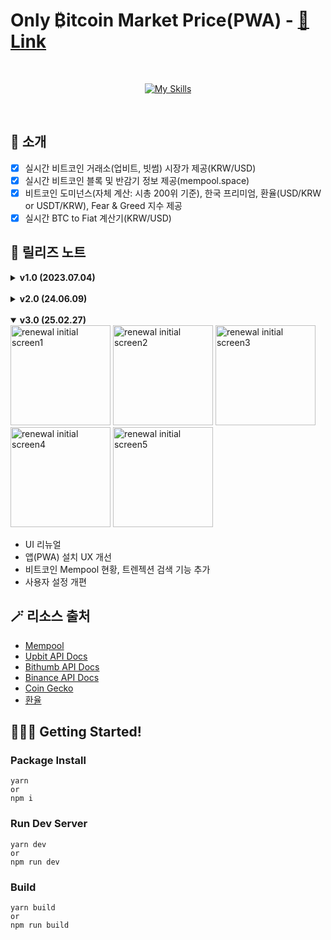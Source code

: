 # Only ₿itcoin Market Price(PWA) - [🔗 Link](https://btc-price.web.app/)

<br>
<div align="center">

[![My Skills](https://skillicons.dev/icons?i=react,ts,sass,vite,firebase)](https://skillicons.dev)

</div>

<br>

## 👻 소개

- [x] 실시간 비트코인 거래소(업비트, 빗썸) 시장가 제공(KRW/USD)
- [x] 실시간 비트코인 블록 및 반감기 정보 제공(mempool.space)
- [x] 비트코인 도미넌스(자체 계산: 시총 200위 기준), 한국 프리미엄, 환율(USD/KRW or USDT/KRW), Fear & Greed 지수 제공
- [x] 실시간 BTC to Fiat 계산기(KRW/USD)

## 📸 릴리즈 노트

<details>
    <summary><b>v1.0 (2023.07.04)</b></summary>
    <div markdown="1">
        <img src="https://github.com/macjjuni/only-bitcoin/assets/38034518/8b7a18eb-822a-491e-a9d6-0451f149ac39" width="160" alt="btc-price initial screen1">
        <img src="https://github.com/macjjuni/only-bitcoin/assets/38034518/9ae8ffa1-b13e-4c5a-a5f4-3644bedccdc5" width="160" alt="btc-price initial screen1">
        <img src="https://github.com/macjjuni/only-bitcoin/assets/38034518/a586d2af-6f78-409d-a2af-572a6e87cf02" width="160" alt="btc-price initial screen1">

- 실시간 비트코인 거래소 시장가 제공(KRW/USD)
- 실시간 BTC to Fiat 계산기(KRW/USD)
- 비트코인 도미넌스(자체 계산), 한국 프리미엄, 환율(USD/KRW or USDT/KRW), Fear & Greed 지수 제공
- 세부 설정 기능 제공
    </div>
</details>

<br>

<details>
    <summary><b>v2.0 (24.06.09)</b></summary>
    <div markdown="1">
        <img src="https://github.com/user-attachments/assets/e42cf386-bddd-4c82-8f6b-9d4f8d6a7101" width="160" alt="migrate btc-price initial screen1">
        <img src="https://github.com/user-attachments/assets/67b524f6-38fa-4f3b-861f-d89691742fe3" width="160" alt="migrate btc-price initial screen2">
        <img src="https://github.com/user-attachments/assets/cfd28b84-4fa4-4c55-97fb-dbbb00edfcd2" width="160" alt="migrate btc-price initial screen3">
        <img src="https://github.com/user-attachments/assets/aa2f037a-bf1f-486c-ae37-e22c7224729f" width="160" alt="migrate btc-price initial screen4">
        <img src="https://github.com/user-attachments/assets/e0a5c79e-f2c0-4268-beaf-5135b4f41c50" width="160" alt="migrate btc-price initial screen5">
        <img src="https://github.com/user-attachments/assets/6d13fc97-691c-47f0-9643-bc9445838e3b" width="160" alt="migrate btc-price initial screen6">

- 페이지 분리(대시보드/계산기/블록 현황/프리미엄)
- 비트코인 반감기 정보 추가
- 설정 기능 간소화
    </div>
</details>

<br>

<details open>
    <summary><b>v3.0 (25.02.27)</b></summary>
    <div markdown="1">
        <img src="https://github.com/user-attachments/assets/27749e41-21ec-4090-8c97-987eca1f01f5" width="160" alt="renewal initial screen1">
        <img src="https://github.com/user-attachments/assets/9d56d30b-665e-4f7a-8fda-536ee1b942cc" width="160" alt="renewal initial screen2">
        <img src="https://github.com/user-attachments/assets/9af52a3f-7166-4133-bfbf-10f34b00212f" width="160" alt="renewal initial screen3">
        <img src="https://github.com/user-attachments/assets/45821ad8-7d29-46d3-84b1-357f9e4d83b9" width="160" alt="renewal initial screen4">
        <img src="https://github.com/user-attachments/assets/91917eaf-1c15-4de8-bdfb-654751b06866" width="160" alt="renewal initial screen5">

- UI 리뉴얼
- 앱(PWA) 설치 UX 개선
- 비트코인 Mempool 현황, 트렌젝션 검색 기능 추가
- 사용자 설정 개편
    </div>
</details>


## 🪄 리소스 출처

- [Mempool](https://mempool.space)
- [Upbit API Docs](https://upbit.com/open_api_agreement)
- [Bithumb API Docs](https://apidocs.bithumb.com/v2.1.5)
- [Binance API Docs](https://binance-docs.github.io/apidocs/spot/en/#introduction)
- [Coin Gecko](https://www.coingecko.com/ko/api/documentation)
- [환율](https://m.search.naver.com/search.naver?sm=mtp_hty.top&where=m&query=%EB%8B%AC%EB%9F%AC&ackey=j5y3lp9z)

## 🏃🏻‍♂️ Getting Started!

### Package Install

```
yarn
or
npm i
```

### Run Dev Server

```
yarn dev
or
npm run dev
```

### Build

```
yarn build
or
npm run build
```
